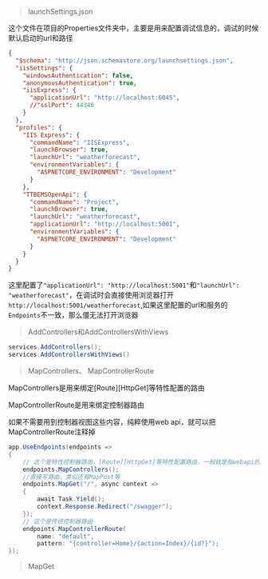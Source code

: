 > launchSettings.json

这个文件在项目的Properties文件夹中，主要是用来配置调试信息的，调试的时候默认启动的url和路径

```json
{
  "$schema": "http://json.schemastore.org/launchsettings.json",
  "iisSettings": {
    "windowsAuthentication": false,
    "anonymousAuthentication": true,
    "iisExpress": {
      "applicationUrl": "http://localhost:6045",
      //"sslPort": 44346
    }
  },
  "profiles": {
    "IIS Express": {
      "commandName": "IISExpress",
      "launchBrowser": true,
      "launchUrl": "weatherforecast",
      "environmentVariables": {
        "ASPNETCORE_ENVIRONMENT": "Development"
      }
    },
    "TTBEMSOpenApi": {
      "commandName": "Project",
      "launchBrowser": true,
      "launchUrl": "weatherforecast",
      "applicationUrl": "http://localhost:5001",
      "environmentVariables": {
        "ASPNETCORE_ENVIRONMENT": "Development"
      }
    }
  }
}

```

这里配置了`"applicationUrl": "http://localhost:5001"`和`"launchUrl": "weatherforecast"`，在调试时会直接使用浏览器打开`http://localhost:5001/weatherforecast`,如果这里配置的url和服务的`Endpoints`不一致，那么僵无法打开浏览器

>AddControllers和AddControllersWithViews
```csharp
services.AddControllers();
services.AddControllersWithViews()
```

>MapControllers、 MapControllerRoute


MapControllers是用来绑定[Route][HttpGet]等特性配置的路由

MapControllerRoute是用来绑定控制器路由

如果不需要用到控制器视图这些内容，纯粹使用web api，就可以把MapControllerRoute注释掉
```csharp
app.UseEndpoints(endpoints =>
{
    // 这个是特性控制器路由，[Route][HttpGet]等特性配置路由，一般就是指webapi的路由
    endpoints.MapControllers();
    //直接写路由，类似还有MapPost等
    endpoints.MapGet("/", async context =>
    {
        await Task.Yield();
        context.Response.Redirect("/swagger");
    });
    // 这个是传统控制器路由
    endpoints.MapControllerRoute(
        name: "default",
        pattern: "{controller=Home}/{action=Index}/{id?}");
});
```

>MapGet

```

```